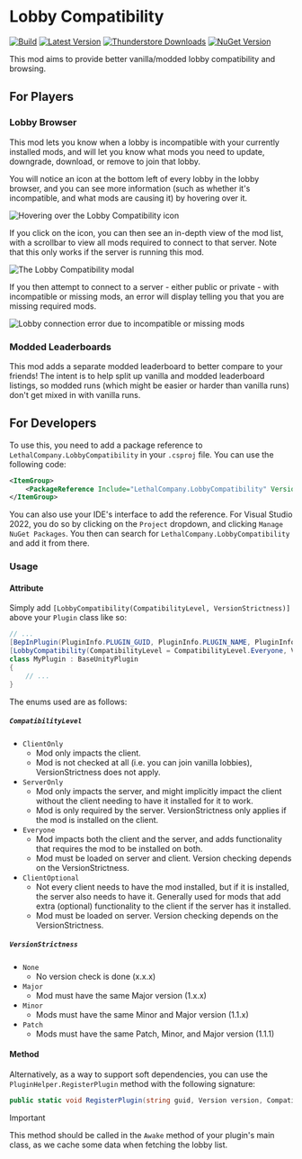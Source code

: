 # Lobby Compatibility

[![Build](https://img.shields.io/github/actions/workflow/status/MaxWasUnavailable/LobbyCompatibility/build.yml?style=for-the-badge&logo=github&branch=master)](https://github.com/MaxWasUnavailable/LobbyCompatibility/actions/workflows/build.yml)
[![Latest Version](https://img.shields.io/thunderstore/v/BMX/LobbyCompatibility?style=for-the-badge&logo=thunderstore&logoColor=white)](https://thunderstore.io/c/lethal-company/p/BMX/LobbyCompatibility)
[![Thunderstore Downloads](https://img.shields.io/thunderstore/dt/BMX/LobbyCompatibility?style=for-the-badge&logo=thunderstore&logoColor=white)](https://thunderstore.io/c/lethal-company/p/BMX/LobbyCompatibility)
[![NuGet Version](https://img.shields.io/nuget/v/LethalCompany.LobbyCompatibility?style=for-the-badge&logo=nuget)](https://www.nuget.org/packages/LethalCompany.LobbyCompatibility)

This mod aims to provide better vanilla/modded lobby compatibility and browsing.

## For Players

### Lobby Browser

This mod lets you know when a lobby is incompatible with your currently installed mods, and will let you know what mods
you need to update, downgrade, download, or remove to join that lobby.

You will notice an icon at the bottom left of every lobby in the lobby browser, and you can see more information (such
as whether it's incompatible, and what mods are causing it) by hovering over it.

![Hovering over the Lobby Compatibility icon]()

If you click on the icon, you can then see an in-depth view of the mod list, with a scrollbar to view all mods required
to connect to that server. Note that this only works if the server is running this mod.

![The Lobby Compatibility modal]()

If you then attempt to connect to a server - either public or private - with incompatible or missing mods, an error will
display telling you that you are missing required mods.

![Lobby connection error due to incompatible or missing mods]()

### Modded Leaderboards

This mod adds a separate modded leaderboard to better compare to your friends! The intent is to help split up vanilla
and modded leaderboard listings, so modded runs (which might be easier or harder than vanilla runs) don't get mixed in
with vanilla runs.

## For Developers

To use this, you need to add a package reference to `LethalCompany.LobbyCompatibility` in your `.csproj` file. You can
use the
following code:

```xml
<ItemGroup>
    <PackageReference Include="LethalCompany.LobbyCompatibility" Version="1.*" PrivateAssets="all" />
</ItemGroup>
```

You can also use your IDE's interface to add the reference. For Visual Studio 2022, you do so by clicking on
the `Project` dropdown, and clicking `Manage NuGet Packages`. You then can search for `LethalCompany.LobbyCompatibility`
and add
it from there.

### Usage

#### Attribute

Simply add `[LobbyCompatibility(CompatibilityLevel, VersionStrictness)]` above your `Plugin` class like so:

```csharp
// ...
[BepInPlugin(PluginInfo.PLUGIN_GUID, PluginInfo.PLUGIN_NAME, PluginInfo.PLUGIN_VERSION)]
[LobbyCompatibility(CompatibilityLevel = CompatibilityLevel.Everyone, VersionStrictness = VersionStrictness.Minor)]
class MyPlugin : BaseUnityPlugin
{
    // ...
}
```

The enums used are as follows:

##### `CompatibilityLevel`

- `ClientOnly`
    - Mod only impacts the client.
    - Mod is not checked at all (i.e. you can join vanilla lobbies), VersionStrictness does not apply.
- `ServerOnly`
    - Mod only impacts the server, and might implicitly impact the client without the client needing to have it
      installed for it to work.
    - Mod is only required by the server. VersionStrictness only applies if the mod is installed on the client.
- `Everyone`
    - Mod impacts both the client and the server, and adds functionality that requires the mod to be installed on both.
    - Mod must be loaded on server and client. Version checking depends on the VersionStrictness.
- `ClientOptional`
    - Not every client needs to have the mod installed, but if it is installed, the server also needs to have it.
      Generally used for mods that add extra (optional) functionality to the client if the server has it installed.
    - Mod must be loaded on server. Version checking depends on the VersionStrictness.

##### `VersionStrictness`

- `None`
    - No version check is done (x.x.x)
- `Major`
    - Mod must have the same Major version (1.x.x)
- `Minor`
    - Mods must have the same Minor and Major version (1.1.x)
- `Patch`
    - Mods must have the same Patch, Minor, and Major version (1.1.1)

#### Method

Alternatively, as a way to support soft dependencies, you can use the `PluginHelper.RegisterPlugin` method with the
following signature:

```csharp
public static void RegisterPlugin(string guid, Version version, CompatibilityLevel compatibilityLevel, VersionStrictness versionStrictness)
```

> [!IMPORTANT]
>
> This method should be called in the `Awake` method of your plugin's main class, as we cache some data when fetching
> the lobby list.